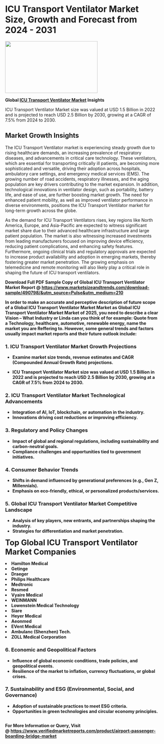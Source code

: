 <H1>ICU Transport Ventilator Market Size, Growth and Forecast from 2024 - 2031</H1><img class="aligncenter size-medium wp-image-584254" src="https://thirdeyenews.in/wp-content/uploads/2024/09/Global-Market-Research-300x168.jpeg" alt="" width="300" height="168" /><p><strong>Global&nbsp;<a href="https://www.marketsizeandtrends.com/download-sample/490798/&amp;utm_source=Pulse&amp;utm_medium=210">ICU Transport Ventilator Market</a> Insights</strong></p><p>ICU Transport Ventilator Market size was valued at USD 1.5 Billion in 2022 and is projected to reach USD 2.5 Billion by 2030, growing at a CAGR of 7.5% from 2024 to 2030.</p><p><h2>Market Growth Insights</h2> <p>The ICU Transport Ventilator market is experiencing steady growth due to rising healthcare demands, an increasing prevalence of respiratory diseases, and advancements in critical care technology. These ventilators, which are essential for transporting critically ill patients, are becoming more sophisticated and versatile, driving their adoption across hospitals, ambulatory care settings, and emergency medical services (EMS). The growing number of road accidents, respiratory illnesses, and the aging population are key drivers contributing to the market expansion. In addition, technological innovations in ventilator design, such as portability, battery life, and ease of use, are further boosting market growth. The need for enhanced patient mobility, as well as improved ventilator performance in diverse environments, positions the ICU Transport Ventilator market for long-term growth across the globe.</p> <p><strong></strong></p> <p>As the demand for ICU Transport Ventilators rises, key regions like North America, Europe, and Asia-Pacific are expected to witness significant market share due to their advanced healthcare infrastructure and large patient population. The market is also witnessing increased investments from leading manufacturers focused on improving device efficiency, reducing patient complications, and enhancing safety features. Furthermore, ongoing clinical trials and regulatory approvals are expected to increase product availability and adoption in emerging markets, thereby fostering greater market penetration. The growing emphasis on telemedicine and remote monitoring will also likely play a critical role in shaping the future of ICU transport ventilators.</p> <p><strong></p><p><span class=""><strong>Download Full PDF Sample Copy of Global ICU Transport Ventilator Market Report</strong> @ <a href="https://www.marketsizeandtrends.com/download-sample/490798/&amp;utm_source=Pulse&amp;utm_medium=210" target="_blank">https://www.marketsizeandtrends.com/download-sample/490798/&amp;utm_source=Pulse&amp;utm_medium=210</a></span></p><p>In order to make an accurate and perceptive description of future scope of a Global&nbsp;ICU Transport Ventilator Market Market as Global&nbsp;ICU Transport Ventilator Market Market of 2025, you need to describe a clear Vision &ndash; What Industry or Linda can you think of for example: Quote from a Technology, healthcare, automotive, renewable energy, name the market you are Reffering to. However, some general trends and factors usually impact market reports and their future outlook include:</p><h3>1.&nbsp;<strong>ICU Transport Ventilator Market Growth Projections</strong></h3><ul><li>Examine market size trends, revenue estimates and CAGR (Compounded Annual Growth Rate) projections.</li><li><p>ICU Transport Ventilator Market size was valued at USD 1.5 Billion in 2022 and is projected to reach USD 2.5 Billion by 2030, growing at a CAGR of 7.5% from 2024 to 2030.</p></li></ul><h3>2.&nbsp;<strong>ICU Transport Ventilator Market Technological Advancements</strong></h3><ul><li>Integration of AI, IoT, blockchain, or automation in the industry.</li><li>Innovations driving cost reductions or improving efficiency.</li></ul><h3>3.&nbsp;<strong>Regulatory and Policy Changes</strong></h3><ul><li>Impact of global and regional regulations, including sustainability and carbon-neutral goals.</li><li>Compliance challenges and opportunities tied to government initiatives.</li></ul><h3>4.&nbsp;<strong>Consumer Behavior Trends</strong></h3><ul><li>Shifts in demand influenced by generational preferences (e.g., Gen Z, Millennials).</li><li>Emphasis on eco-friendly, ethical, or personalized products/services.</li></ul><h3>5.&nbsp;<strong>Global ICU Transport Ventilator Market Competitive Landscape</strong></h3><ul><li>Analysis of key players, new entrants, and partnerships shaping the industry.</li><li>Strategies for differentiation and market penetration.</li></ul><p data-pm-slice="1 1 []"><span style="color: inherit; font-family: inherit; font-size: 25px;">Top Global ICU Transport Ventilator Market Companies</span></p><div class="" data-test-id=""><p><li>Hamilton Medical</li><li> Getinge</li><li> Draeger</li><li> Philips Healthcare</li><li> Medtronic</li><li> Resmed</li><li> Vyaire Medical</li><li> WEINMANN</li><li> Lowenstein Medical Technology</li><li> Siare</li><li> Heyer Medical</li><li> Aeonmed</li><li> EVent Medical</li><li> Ambulanc (Shenzhen) Tech.</li><li> ZOLL Medical Corporation</li></p></div><h3>6.&nbsp;<strong>Economic and Geopolitical Factors</strong></h3><ul><li>Influence of global economic conditions, trade policies, and geopolitical events.</li><li>Resilience of the market to inflation, currency fluctuations, or global crises.</li></ul><h3>7.&nbsp;<strong>Sustainability and ESG (Environmental, Social, and Governance)</strong></h3><ul><li>Adoption of sustainable practices to meet ESG criteria.</li><li>Opportunities in green technologies and circular economy principles.</li></ul><h2><strong style="font-size: 14px;">For More Information or Query, Visit @&nbsp;</strong><a style="background-color: #ffffff; font-size: 14px;" href="https://www.marketsizeandtrends.com/report/icu-transport-ventilator-market/" target="_blank">https://www.verifiedmarketreports.com/product/airport-passenger-boarding-bridge-market</a></h2>

